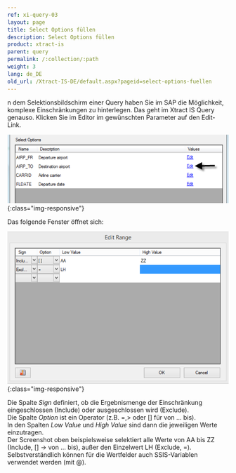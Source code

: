 ```yaml
---
ref: xi-query-03
layout: page
title: Select Options füllen
description: Select Options füllen
product: xtract-is
parent: query
permalink: /:collection/:path
weight: 3
lang: de_DE
old_url: /Xtract-IS-DE/default.aspx?pageid=select-options-fuellen
---
```


n dem Selektionsbildschirm einer Query haben Sie im SAP die Möglichkeit, komplexe Einschränkungen zu hinterlegen. Das geht im Xtract IS Query genauso. Klicken Sie im Editor im gewünschten Parameter auf den Edit-Link.

![Selection-Options-Fill-01](/img/content/Selection-Options-Fill-01.png){:class="img-responsive"}


Das folgende Fenster öffnet sich:

![Selection-Options-Fill-02](/img/content/Selection-Options-Fill-02.png){:class="img-responsive"} 

Die Spalte *Sign* definiert, ob die Ergebnismenge der Einschränkung eingeschlossen (Include) oder ausgeschlossen wird (Exclude). <br>
Die Spalte *Option* ist ein Operator (z.B. =,> oder [] für von ... bis). <br>
In den Spalten *Low Value* und *High Value* sind dann die jeweiligen Werte einzutragen. <br>
Der Screenshot oben beispielsweise selektiert alle Werte von AA bis ZZ (Include, [] -> von ... bis), außer den Einzelwert LH (Exclude, =). <br>
Selbstverständlich können für die Wertfelder auch SSIS-Variablen verwendet werden (mit @).